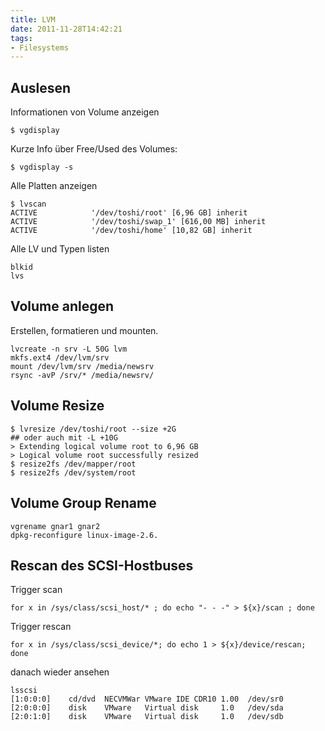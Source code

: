 ```yaml
---
title: LVM
date: 2011-11-28T14:42:21
tags:
- Filesystems
---
```


## Auslesen

Informationen von Volume anzeigen

    $ vgdisplay

Kurze Info über Free/Used des Volumes:

    $ vgdisplay -s

Alle Platten anzeigen

    $ lvscan
    ACTIVE            '/dev/toshi/root' [6,96 GB] inherit
    ACTIVE            '/dev/toshi/swap_1' [616,00 MB] inherit
    ACTIVE            '/dev/toshi/home' [10,82 GB] inherit

Alle LV und Typen listen

    blkid
    lvs

## Volume anlegen

Erstellen, formatieren und mounten.

    lvcreate -n srv -L 50G lvm
    mkfs.ext4 /dev/lvm/srv
    mount /dev/lvm/srv /media/newsrv
    rsync -avP /srv/* /media/newsrv/

## Volume Resize

    $ lvresize /dev/toshi/root --size +2G
    ## oder auch mit -L +10G
    > Extending logical volume root to 6,96 GB
    > Logical volume root successfully resized
    $ resize2fs /dev/mapper/root
    $ resize2fs /dev/system/root


## Volume Group Rename

    vgrename gnar1 gnar2
    dpkg-reconfigure linux-image-2.6.


## Rescan des SCSI-Hostbuses

Trigger scan

    for x in /sys/class/scsi_host/* ; do echo "- - -" > ${x}/scan ; done

Trigger rescan

    for x in /sys/class/scsi_device/*; do echo 1 > ${x}/device/rescan; done

danach wieder ansehen

    lsscsi
    [1:0:0:0]    cd/dvd  NECVMWar VMware IDE CDR10 1.00  /dev/sr0
    [2:0:0:0]    disk    VMware   Virtual disk     1.0   /dev/sda
    [2:0:1:0]    disk    VMware   Virtual disk     1.0   /dev/sdb

